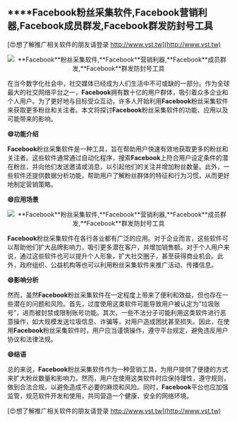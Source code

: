 ## ****Facebook**粉丝采集软件,**Facebook**营销利器,**Facebook**成员群发,**Facebook**群发防封号工具**

[😍想了解推广相关软件的朋友请登录 http://www.vst.tw](http://www.vst.tw)

 <center><img src="https://vst.tw/MP4/tuiguang/png/1.png" alt="**Facebook**粉丝采集软件,**Facebook**营销利器,**Facebook**成员群发,**Facebook**群发防封号工具"></center>

在当今数字化社会中，社交媒体已经成为人们生活中不可或缺的一部分。作为全球最大的社交网络平台之一，**Facebook**拥有数十亿的用户群体，吸引着众多企业和个人用户。为了更好地与目标受众互动，许多人开始利用**Facebook**粉丝采集软件来获取更多粉丝和关注者。本文将探讨**Facebook**粉丝采集软件的功能、应用以及可能带来的影响。

**😄功能介绍**

**Facebook**粉丝采集软件是一种工具，旨在帮助用户快速有效地获取更多的粉丝和关注者。这些软件通常通过自动化程序，搜索**Facebook**上符合用户设定条件的潜在粉丝，并向他们发送邀请或消息，以引起他们的关注并增加粉丝数量。此外，一些软件还提供数据分析功能，帮助用户了解粉丝群体的特征和行为习惯，从而更好地制定营销策略。

**😄应用场景**

 <center><img src="https://vst.tw/MP4/tuiguang/png/8.png" alt="**Facebook**粉丝采集软件,**Facebook**营销利器,**Facebook**成员群发,**Facebook**群发防封号工具"></center>

**Facebook**粉丝采集软件在各行各业都有广泛的应用。对于企业而言，这些软件可以帮助他们扩大品牌影响力，吸引更多潜在客户，并增加销售额。对于个人用户来说，通过这些软件也可以提升个人形象，扩大社交圈子，甚至获得商业机会。此外，政府组织、公益机构等也可以利用粉丝采集软件来推广活动、传播信息。

**😄影响分析**

然而，虽然**Facebook**粉丝采集软件在一定程度上带来了便利和效益，但也存在一些潜在的问题和风险。首先，过度使用这类软件可能导致用户被认定为“垃圾账号”，进而被封禁或限制账号功能。其次，一些不法分子可能利用这类软件进行恶意操作，如大规模发送垃圾信息、诈骗等，对用户造成困扰甚至损失。因此，在使用**Facebook**粉丝采集软件时，用户应当谨慎操作，遵守平台规定，避免违反用户协议和法律法规。

**😄结语**

总的来说，**Facebook**粉丝采集软件作为一种营销工具，为用户提供了便捷的方式来扩大粉丝数量和影响力。然而，用户在使用这类软件时应保持理性，遵守规则，做到合法合规，以避免造成不必要的麻烦和风险。同时，**Facebook**平台也应加强监管，规范软件开发和使用，共同营造一个健康、安全的网络环境。

[😍想了解推广相关软件的朋友请登录 http://www.vst.tw](http://www.vst.tw)




